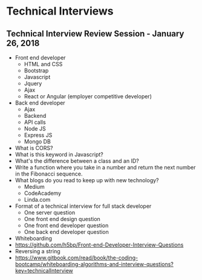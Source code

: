 # Technical Interviews

## Technical Interview Review Session - January 26, 2018

* Front end developer
  * HTML and CSS
  * Bootstrap
  * Javascript
  * Jquery
  * Ajax
  * React or Angular (employer competitive developer)
* Back end developer
  * Ajax
  * Backend
  * API calls
  * Node JS
  * Express JS
  * Mongo DB
* What is CORS?
* What is this keyword in Javascript?
* What's the difference between a class and an ID?
* Write a function where you take in a number and return the next number in the Fibonacci sequence.
* What blogs do you read to keep up with new technology?
  * Medium
  * CodeAcademy
  * Linda.com
* Format of a technical interview for full stack developer
  * One server question
  * One front end design question
  * One front end developer question
  * One back end developer question
* Whiteboarding
* https://github.com/h5bp/Front-end-Developer-Interview-Questions
* Reversing a string
* https://www.gitbook.com/read/book/the-coding-bootcamp/whiteboarding-algorithms-and-interview-questions?key=technicalInterview
